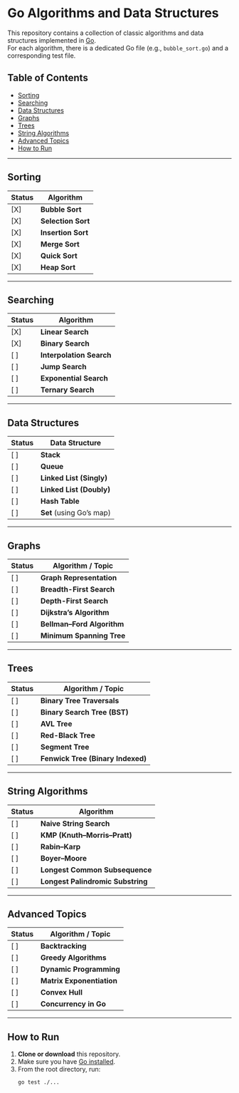 # Go Algorithms and Data Structures

This repository contains a collection of classic algorithms and data structures implemented in [Go](https://golang.org/).  
For each algorithm, there is a dedicated Go file (e.g., `bubble_sort.go`) and a corresponding test file.

## Table of Contents
- [Sorting](#sorting)
- [Searching](#searching)
- [Data Structures](#data-structures)
- [Graphs](#graphs)
- [Trees](#trees)
- [String Algorithms](#string-algorithms)
- [Advanced Topics](#advanced-topics)
- [How to Run](#how-to-run)

---

## Sorting

| Status | Algorithm       |
|--------|-----------------|
| [X]    | **Bubble Sort**    |
| [X]    | **Selection Sort** |
| [X]    | **Insertion Sort** |
| [X]    | **Merge Sort**     |
| [X]    | **Quick Sort**     |
| [X]    | **Heap Sort**      |

---

## Searching

| Status | Algorithm               |
|--------|-------------------------|
| [X]    | **Linear Search**       |
| [X]    | **Binary Search**       |
| [ ]    | **Interpolation Search**|
| [ ]    | **Jump Search**         |
| [ ]    | **Exponential Search**  |
| [ ]    | **Ternary Search**      |

---

## Data Structures

| Status | Data Structure               |
|--------|------------------------------|
| [ ]    | **Stack**                    |
| [ ]    | **Queue**                    |
| [ ]    | **Linked List (Singly)**     |
| [ ]    | **Linked List (Doubly)**     |
| [ ]    | **Hash Table**               |
| [ ]    | **Set** (using Go’s map)     |

---

## Graphs

| Status | Algorithm / Topic          |
|--------|----------------------------|
| [ ]    | **Graph Representation**   |
| [ ]    | **Breadth-First Search**   |
| [ ]    | **Depth-First Search**     |
| [ ]    | **Dijkstra’s Algorithm**   |
| [ ]    | **Bellman–Ford Algorithm** |
| [ ]    | **Minimum Spanning Tree**  |

---

## Trees

| Status | Algorithm / Topic                  |
|--------|------------------------------------|
| [ ]    | **Binary Tree Traversals**         |
| [ ]    | **Binary Search Tree (BST)**       |
| [ ]    | **AVL Tree**                       |
| [ ]    | **Red-Black Tree**                 |
| [ ]    | **Segment Tree**                   |
| [ ]    | **Fenwick Tree (Binary Indexed)**  |

---

## String Algorithms

| Status | Algorithm                          |
|--------|------------------------------------|
| [ ]    | **Naive String Search**            |
| [ ]    | **KMP (Knuth–Morris–Pratt)**       |
| [ ]    | **Rabin–Karp**                     |
| [ ]    | **Boyer–Moore**                    |
| [ ]    | **Longest Common Subsequence**     |
| [ ]    | **Longest Palindromic Substring**  |

---

## Advanced Topics

| Status | Algorithm / Topic       |
|--------|-------------------------|
| [ ]    | **Backtracking**        |
| [ ]    | **Greedy Algorithms**   |
| [ ]    | **Dynamic Programming** |
| [ ]    | **Matrix Exponentiation** |
| [ ]    | **Convex Hull**         |
| [ ]    | **Concurrency in Go**   |

---

## How to Run

1. **Clone or download** this repository.
2. Make sure you have [Go installed](https://go.dev/doc/install).
3. From the root directory, run:
   ```bash
   go test ./...